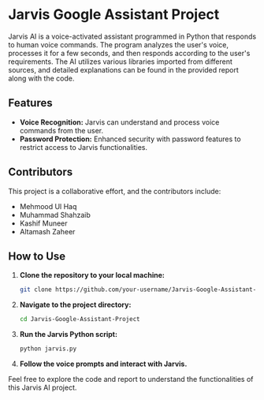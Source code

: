 # Jarvis Google Assistant Project

Jarvis AI is a voice-activated assistant programmed in Python that responds to human voice commands. The program analyzes the user's voice, processes it for a few seconds, and then responds according to the user's requirements. The AI utilizes various libraries imported from different sources, and detailed explanations can be found in the provided report along with the code.

## Features
- **Voice Recognition:** Jarvis can understand and process voice commands from the user.
- **Password Protection:** Enhanced security with password features to restrict access to Jarvis functionalities.
  
## Contributors
This project is a collaborative effort, and the contributors include:
- Mehmood Ul Haq
- Muhammad Shahzaib
- Kashif Muneer
- Altamash Zaheer

## How to Use
1. **Clone the repository to your local machine:**
    ```bash
    git clone https://github.com/your-username/Jarvis-Google-Assistant-Project.git
    ```

2. **Navigate to the project directory:**
    ```bash
    cd Jarvis-Google-Assistant-Project
    ```

3. **Run the Jarvis Python script:**
    ```bash
    python jarvis.py
    ```

4. **Follow the voice prompts and interact with Jarvis.**

Feel free to explore the code and report to understand the functionalities of this Jarvis AI project.



